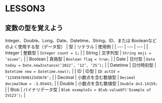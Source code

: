 # LESSON3
## 変数の型を覚えよう

Integer、Double、Long、Date、Datetime、String、ID、または Booleanなどのよく使用する型（データ型）
| 型 | リテラル | 使用例 |
| --- | --- | --- |
| Integer | 整数型 | ```Integer count = 1;``` |
| String | 文字列型 | ```String moji = ‘aiueo’;``` |
| Boolean | 真偽型 | ```Boolean flag = true;``` |
| Date | 日付型 | ```Date today = Date.newInstance(‘2022’, ‘12’, ‘25’);``` |
| Datetime | 日付時刻型 | ```Datetime now = Datetime.now();``` |
| ID | ID型 | ```ID actId = ‘123456789012345678’;``` |
| Decimal | 小数点を含む数値型 | ```Decimal decimalNum = -3.05443;``` |
| Double | 小数点を含む数値型 | ```Double d=3.14159;``` |
| Blob | バイナリデータ型 | ```Blob exampleIv = Blob.valueOf('Example of IV123');``` |










